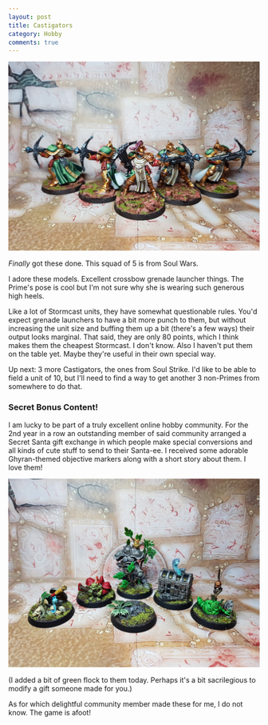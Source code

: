 ```yaml
---
layout: post
title: Castigators
category: Hobby
comments: true
---
```


![](/images/hobby/2020/01/castigators.jpg)

*Finally* got these done. This squad of 5 is from Soul Wars.

I adore these models. Excellent crossbow grenade launcher things. The Prime's pose is cool but I'm not sure why she is wearing such generous high heels.

Like a lot of Stormcast units, they have somewhat questionable rules. You'd expect grenade launchers to have a bit more punch to them, but without increasing the unit size and buffing them up a bit (there's a few ways) their output looks marginal. That said, they are only 80 points, which I think makes them the cheapest Stormcast. I don't know. Also I haven't put them on the table yet. Maybe they're useful in their own special way.

Up next: 3 more Castigators, the ones from Soul Strike. I'd like to be able to field a unit of 10, but I'll need to find a way to get another 3 non-Primes from somewhere to do that. 

### Secret Bonus Content!

I am lucky to be part of a truly excellent online hobby community. For the 2nd year in a row an outstanding member of said community arranged a Secret Santa gift exchange in which people make special conversions and all kinds of cute stuff to send to their Santa-ee. I received some adorable Ghyran-themed objective markers along with a short story about them. I love them!

![](/images/hobby/2020/01/secret-santa.jpg)

(I added a bit of green flock to them today. Perhaps it's a bit sacrilegious to modify a gift someone made for you.)

As for which delightful community member made these for me, I do not know. The game is afoot!